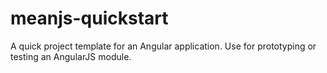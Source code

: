 # meanjs-quickstart
A quick project template for an Angular application. Use for prototyping or testing an AngularJS module.
